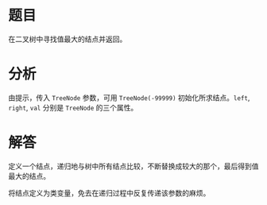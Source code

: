 # 题目
在二叉树中寻找值最大的结点并返回。

# 分析
由提示，传入 `TreeNode` 参数，可用 `TreeNode(-99999)` 初始化所求结点。`left`, `right`, `val` 分别是 `TreeNode` 的三个属性。

# 解答
定义一个结点，递归地与树中所有结点比较，不断替换成较大的那个，最后得到值最大的结点。

将结点定义为类变量，免去在递归过程中反复传递该参数的麻烦。
